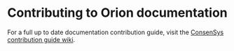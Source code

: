# Contributing to Orion documentation

For a full up to date documentation contribution guide, visit the [ConsenSys contribution guide wiki].

[ConsenSys contribution guide wiki]: https://github.com/PegaSysEng/doc.common/wiki/Contributing-to-Documentation
